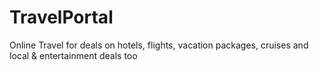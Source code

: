 # TravelPortal
Online Travel for deals on hotels, flights, vacation packages, cruises and local &amp; entertainment deals too
